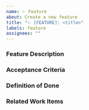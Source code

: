 ```yaml
---
name: ✨ Feature
about: Create a new feature
title: "✨ [FEATURE]: <title>"
labels: feature
assignees: ""
---
```


### Feature Description

<!-- Describe what this feature is about and why it is needed. -->

### Acceptance Criteria

<!-- How do we know whether the feature meets the needs of the user? -->

### Definition of Done

<!-- How do we know when the feature is complete and of good quality? -->

### Related Work Items

